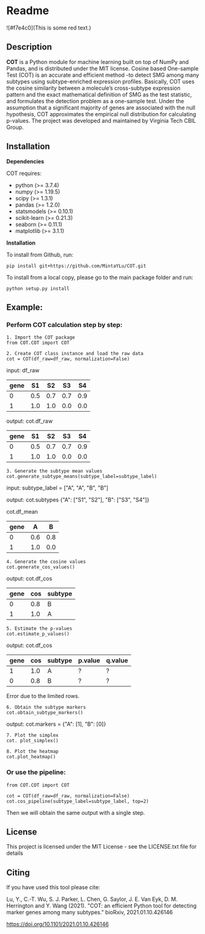 # Readme

![#f7e4c0](This is some red text.)

## **Description**

**COT** is a Python module for machine learning built on top of NumPy and Pandas, and is distributed under the MIT license. Cosine based One-sample Test (COT) is an accurate and efficient method -to detect SMG among many subtypes using subtype-enriched expression profiles. Basically, COT uses the cosine similarity between a molecule’s cross-subtype expression pattern and the exact mathematical definition of SMG as the test statistic, and formulates the detection problem as a one-sample test. Under the assumption that a significant majority of genes are associated with the null hypothesis, COT approximates the empirical null distribution for calculating p-values. The project was developed and maintained by Virginia Tech CBIL Group.


## **Installation**

**Dependencies**

COT requires:

- python (>= 3.7.4)
- numpy (>= 1.19.5)
- scipy (>= 1.3.1)
- pandas (>= 1.2.0)
- statsmodels (>= 0.10.1)
- scikit-learn (>= 0.21.3)
- seaborn (>= 0.11.1)
- matplotlib (>= 3.1.1)

**Installation**

To install from Github, run:

    pip install git+https://github.com/MintaYLu/COT.git

To install from a local copy, please go to the main package folder and run:

    python setup.py install

## Example:
### Perform COT calculation step by step:
    1. Import the COT package
    from COT.COT import COT
    
    2. Create COT class instance and load the raw data
    cot = COT(df_raw=df_raw, normalization=False)

input:
df_raw

| gene | S1  | S2  | S3  | S4  |
| ---- | --- | --- | --- | --- |
| 0    | 0.5 | 0.7 | 0.7 | 0.9 |
| 1    | 1.0 | 1.0 | 0.0 | 0.0 |

output:
cot.df_raw

| gene | S1  | S2  | S3  | S4  |
| ---- | --- | --- | --- | --- |
| 0    | 0.5 | 0.7 | 0.7 | 0.9 |
| 1    | 1.0 | 1.0 | 0.0 | 0.0 |

    3. Generate the subtype mean values
    cot.generate_subtype_means(subtype_label=subtype_label)

input:
subtype_label = ["A", "A", "B", "B"]

output:
cot.subtypes {"A": ["S1", "S2"], "B": ["S3", "S4"]}

cot.df_mean

| gene | A   | B   |
| ---- | --- | --- |
| 0    | 0.6 | 0.8 |
| 1    | 1.0 | 0.0 |

    4. Generate the cosine values
    cot.generate_cos_values()

output:
cot.df_cos

| gene | cos | subtype |
| ---- | --- | ------- |
| 0    | 0.8 | B       |
| 1    | 1.0 | A       |

    5. Estimate the p-values
    cot.estimate_p_values()

output:
cot.df_cos

| gene | cos | subtype | p.value | q.value |
| ---- | --- | ------- |---------|---------|
| 1    | 1.0 | A       | ?       | ?       |
| 0    | 0.8 | B       | ?       | ?       |

Error due to the limited rows.

    6. Obtain the subtype markers
    cot.obtain_subtype_markers()

output:
cot.markers = {"A": [1], "B": [0]}

    7. Plot the simplex
    cot. plot_simplex()

    8. Plot the heatmap
    cot.plot_heatmap()

### Or use the pipeline:
    from COT.COT import COT
    
    cot = COT(df_raw=df_raw, normalization=False)
    cot.cos_pipeline(subtype_label=subtype_label, top=2)

Then we will obtain the same output with a single step.


## **License**
This project is licensed under the MIT License - see the LICENSE.txt file for details

## **Citing**
If you have used this tool please cite:

Lu, Y., C.-T. Wu, S. J. Parker, L. Chen, G. Saylor, J. E. Van Eyk, D. M. Herrington and Y. Wang (2021). "COT: an efficient Python tool for detecting marker genes among many subtypes." bioRxiv, 2021.01.10.426146

https://doi.org/10.1101/2021.01.10.426146
